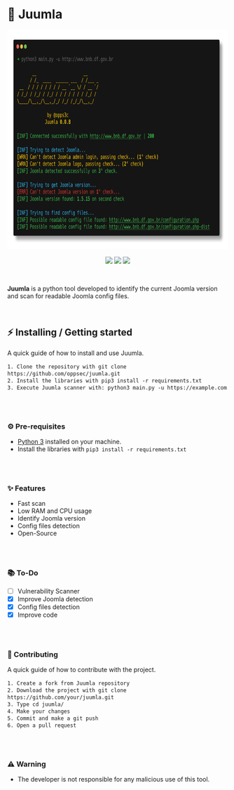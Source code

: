 # 🦁 Juumla
<div align="center">
    <img src="./design/preview.png" width="700" height="500">
</div>

<p align="center">
    <img src="https://img.shields.io/github/license/oppsec/juumla?color=orange&logo=github&logoColor=orange&style=for-the-badge">
    <img src="https://img.shields.io/github/issues/oppsec/juumla?color=orange&logo=github&logoColor=orange&style=for-the-badge">
    <img src="https://img.shields.io/github/stars/oppsec/juumla?color=orange&label=STARS&logo=github&logoColor=orange&style=for-the-badge">
</p>

<br>

<p> <b>Juumla</b> is a python tool developed to identify the current Joomla version and scan for readable Joomla config files. </p>

<br>

## ⚡ Installing / Getting started

<p> A quick guide of how to install and use Juumla. </p>

```
1. Clone the repository with git clone https://github.com/oppsec/juumla.git
2. Install the libraries with pip3 install -r requirements.txt
3. Execute Juumla scanner with: python3 main.py -u https://example.com
```

<br><br>

### ⚙️ Pre-requisites
- [Python 3](https://www.python.org/downloads/) installed on your machine.
- Install the libraries with `pip3 install -r requirements.txt`

<br><br>

### ✨ Features
- Fast scan
- Low RAM and CPU usage
- Identify Joomla version
- Config files detection
- Open-Source

<br><br>

### 📚 To-Do
- [ ] Vulnerability Scanner
- [x] Improve Joomla detection
- [x] Config files detection
- [x] Improve code

<br><br>

### 🔨 Contributing

A quick guide of how to contribute with the project.

```
1. Create a fork from Juumla repository
2. Download the project with git clone https://github.com/your/juumla.git
3. Type cd juumla/
4. Make your changes
5. Commit and make a git push
6. Open a pull request
```

<br><br>

### ⚠️ Warning
- The developer is not responsible for any malicious use of this tool.